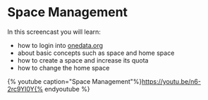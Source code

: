 # Space Management

In this screencast you will learn:
- how to login into [onedata.org](onedata.org.)
- about basic concepts such as space and home space
- how to create a space and increase its quota
- how to change the home space

{% youtube caption="Space Management"%}https://youtu.be/n6-2rc9YI0Y{% endyoutube %}
